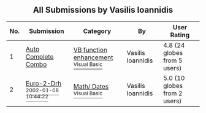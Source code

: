 ﻿<div align="center">

## All Submissions by Vasilis Ioannidis

</div>

No.  | Submission | Category | By   | User Rating
---- | ---------- | -------- | ---- | -----------
1 | [Auto Complete Combo<br />](https://github.com/Planet-Source-Code/vasilis-ioannidis-auto-complete-combo__1-31966) | [VB function enhancement<br /><sup>Visual Basic</sup>](../ByCategory/vb-function-enhancement__1-25.md) | Vasilis Ioannidis | 4.8 (24 globes from 5 users)
2 | [Euro\-2\-Drh<br /><sup>2002-01-08 10:44:22</sup>](https://github.com/Planet-Source-Code/vasilis-ioannidis-euro-2-drh__1-30554) | [Math/ Dates<br /><sup>Visual Basic</sup>](../ByCategory/math-dates__1-37.md) | Vasilis Ioannidis | 5.0 (10 globes from 2 users)

